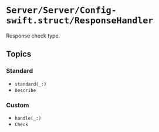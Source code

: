 # ``Server/Server/Config-swift.struct/ResponseHandler``

Response check type.

## Topics

### Standard

- ``standard(_:)``
- ``Describe``

### Custom

- ``handle(_:)``
- ``Check``

